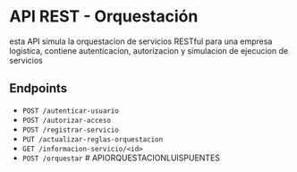 # API REST - Orquestación

esta API simula la orquestacion de servicios RESTful para una empresa logistica, contiene autenticacion, autorizacion y simulacion de ejecucion de servicios

## Endpoints

- `POST /autenticar-usuario`
- `POST /autorizar-acceso`
- `POST /registrar-servicio`
- `PUT /actualizar-reglas-orquestacion`
- `GET /informacion-servicio/<id>`
- `POST /orquestar`
#   A P I O R Q U E S T A C I O N L U I S P U E N T E S  
 